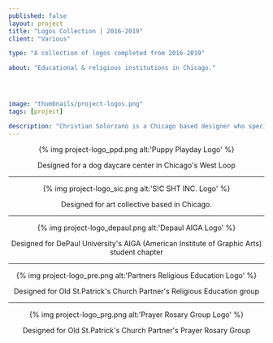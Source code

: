 ```yaml
---
published: false
layout: project
title: "Logos Collection | 2016-2019"
client: "Various"

type: "A collection of logos completed from 2016-2019"

about: "Educational & religious institutions in Chicago."




image: "thumbnails/project-logos.png"
tags: [project]

description: "Christian Solorzano is a Chicago based designer who specializes in creating identities, design systems, interfaces, and thoughtful ideas for diverse audiences."
---
```


<center>


{% img project-logo_ppd.png alt:'Puppy Playday Logo' %}
<p>Designed for a dog daycare center in Chicago's West Loop</p>
<hr>

{% img project-logo_sic.png alt:'S!C SHT INC. Logo' %}
<p>Designed for art collective based in Chicago.</p>
<hr>

{% img project-logo_depaul.png alt:'Depaul AIGA Logo' %}
<p>Designed for DePaul University's AIGA (American Institute of Graphic Arts) student chapter</p>
<hr>

{% img project-logo_pre.png alt:'Partners Religious Education Logo' %}
<p>Designed for Old St.Patrick's Church Partner's Religious Education group</p>
<hr>
{% img project-logo_prg.png alt:'Prayer Rosary Group Logo' %}
<p>Designed for Old St.Patrick's Church Partner's Prayer Rosary Group</p>
